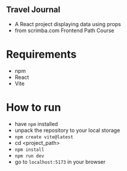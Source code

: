 ## Travel Journal
- A React project displaying data using props
- from scrimba.com Frontend Path Course

# Requirements
- npm
- React
- Vite

# How to run
- have ```npm``` installed
- unpack the repository to your local storage
- ```npm create vite@latest```
- cd <project_path>
- ```npm install```
- ```npm run dev```
- go to ```localhost:5173``` in your browser
